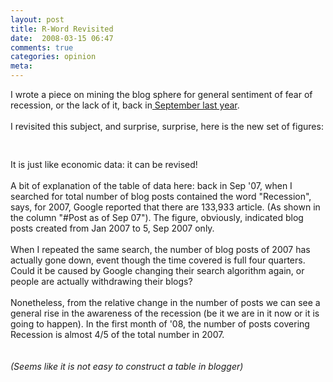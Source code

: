 ```yaml
---
layout: post
title: R-Word Revisited
date:  2008-03-15 06:47
comments: true
categories: opinion
meta: 
---
```

I wrote a piece on mining the blog sphere for general sentiment of fear of recession, or the lack of it, back in<a href="http://thought-mixer.blogspot.com/2007/09/r-word.html"> September last year</a>.<br /><br />I revisited this subject, and surprise, surprise, here is the new set of figures:<br /><br /><a onblur="try {parent.deselectBloggerImageGracefully();} catch(e) {}" href="http://3.bp.blogspot.com/_j_Rnsthw-6Y/R9ribB4Su6I/AAAAAAAAAG4/xE9wZtZZU-I/s1600-h/table-recession.jpg"><img style="margin: 0px auto 10px; display: block; text-align: center; cursor: pointer;" src="http://3.bp.blogspot.com/_j_Rnsthw-6Y/R9ribB4Su6I/AAAAAAAAAG4/xE9wZtZZU-I/s400/table-recession.jpg" alt="" id="BLOGGER_PHOTO_ID_5177699675604695970" border="0" /></a><br />It is just like economic data: it can be revised!<br /><br />A bit of explanation of the table of data here: back in Sep '07, when I searched for total number of blog posts contained the word "Recession", says, for  2007,  Google reported that there are 133,933 article. (As shown in the column "#Post as of Sep 07").  The figure, obviously, indicated blog posts created from Jan 2007 to 5, Sep 2007 only.<br /><br />When I repeated the same search, the number of blog posts of 2007 has actually gone down, event though the time covered is full four quarters. Could it be caused by Google changing their search algorithm again, or people are actually withdrawing their blogs?<br /><br />Nonetheless, from the relative change in the number of posts we can see a general rise in the awareness of the recession (be it we are in it now or it is going to happen). In the first month of '08, the number of posts covering Recession is almost 4/5 of the total number in 2007.<br /><br /><br /><span style="font-style: italic;">(Seems like it is not easy to construct a table in blogger)</span>